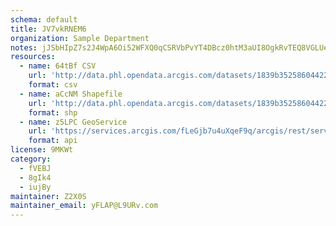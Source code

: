 ```yaml
---
schema: default
title: JV7vkRNEM6 
organization: Sample Department 
notes: jJSbHIpZ7s2J4WpA6Oi52WFXQ0qCSRVbPvYT4DBcz0htM3aUI8OgkRvTEQ8VGLUeNFfDt7lrxozhuEwMZmKawkj3NA65Pong1mGB 
resources:
  - name: 64tBf CSV
    url: 'http://data.phl.opendata.arcgis.com/datasets/1839b35258604422b0b520cbb668df0d_0.csv'
    format: csv
  - name: aCcNM Shapefile
    url: 'http://data.phl.opendata.arcgis.com/datasets/1839b35258604422b0b520cbb668df0d_0.zip'
    format: shp
  - name: z5LPC GeoService
    url: 'https://services.arcgis.com/fLeGjb7u4uXqeF9q/arcgis/rest/services/Air_Monitoring_Stations/FeatureServer/0/query'
    format: api
license: 9MKWt 
category:
  - fVEBJ 
  - 8gIk4 
  - iujBy 
maintainer: Z2X0S  
maintainer_email: yFLAP@L9URv.com
---
```

